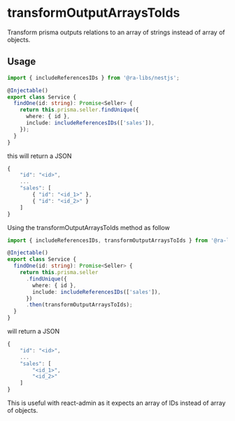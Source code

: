 # transformOutputArraysToIds

Transform prisma outputs relations to an array of strings instead of array of objects.

## Usage

```typescript
import { includeReferencesIDs } from '@ra-libs/nestjs';

@Injectable()
export class Service {
  findOne(id: string): Promise<Seller> {
    return this.prisma.seller.findUnique({
      where: { id },
      include: includeReferencesIDs(['sales']),
    });
  }
}
```

this will return a JSON

```typescript
{
    "id": "<id>",
    ...
    "sales": [
        { "id": "<id_1>" },
        { "id": "<id_2>" }
    ]
}
```

Using the transformOutputArraysToIds method as follow

```typescript
import { includeReferencesIDs, transformOutputArraysToIds } from '@ra-libs/nestjs';

@Injectable()
export class Service {
  findOne(id: string): Promise<Seller> {
    return this.prisma.seller
      .findUnique({
        where: { id },
        include: includeReferencesIDs(['sales']),
      })
      .then(transformOutputArraysToIds);
  }
}
```

will return a JSON

```typescript
{
    "id": "<id>",
    ...
    "sales": [
        "<id_1>",
        "<id_2>"
    ]
}
```

This is useful with react-admin as it expects an array of IDs instead of array of objects.
